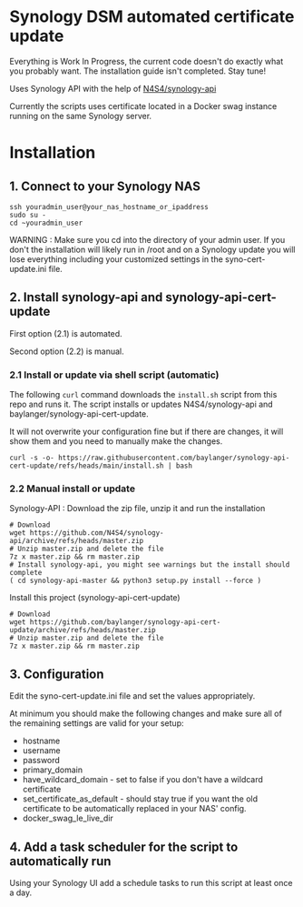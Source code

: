 # Synology DSM automated certificate update

Everything is Work In Progress, the current code doesn't do exactly what you probably want. The installation guide isn't completed. Stay tune!

Uses Synology API with the help of [N4S4/synology-api](https://github.com/N4S4/synology-api)

Currently the scripts uses certificate located in a Docker swag instance running on the same Synology server.

# Installation

## 1. Connect to your Synology NAS
```
ssh youradmin_user@your_nas_hostname_or_ipaddress
sudo su -
cd ~youradmin_user
```

WARNING : Make sure you cd into the directory of your admin user. If you don't the installation will likely run in /root and on a Synology update you will lose everything including your customized settings in the syno-cert-update.ini file.

## 2. Install synology-api and synology-api-cert-update

First option (2.1) is automated.

Second option (2.2) is manual.

### 2.1 Install or update via shell script (automatic)

The following `curl` command downloads the `install.sh` script from this repo and runs it. The script installs or updates N4S4/synology-api and baylanger/synology-api-cert-update.

It will not overwrite your configuration fine but if there are changes, it will show them and you need to manually make the changes.

```
curl -s -o- https://raw.githubusercontent.com/baylanger/synology-api-cert-update/refs/heads/main/install.sh | bash
```

### 2.2 Manual install or update

Synology-API : Download the zip file, unzip it and run the installation

```
# Download
wget https://github.com/N4S4/synology-api/archive/refs/heads/master.zip
# Unzip master.zip and delete the file
7z x master.zip && rm master.zip
# Install synology-api, you might see warnings but the install should complete
( cd synology-api-master && python3 setup.py install --force )
```

Install this project (synology-api-cert-update)
```
# Download
wget https://github.com/baylanger/synology-api-cert-update/archive/refs/heads/master.zip
# Unzip master.zip and delete the file
7z x master.zip && rm master.zip
```

## 3. Configuration

Edit the syno-cert-update.ini file and set the values appropriately.

At minimum you should make the following changes and make sure all of the remaining settings are valid for your setup:
- hostname
- username
- password
- primary_domain
- have_wildcard_domain - set to false if you don't have a wildcard certificate
- set_certificate_as_default - should stay true if you want the old certificate to be automatically replaced in your NAS' config.
- docker_swag_le_live_dir

## 4. Add a task scheduler for the script to automatically run

Using your Synology UI add a schedule tasks to run this script at least once a day.
